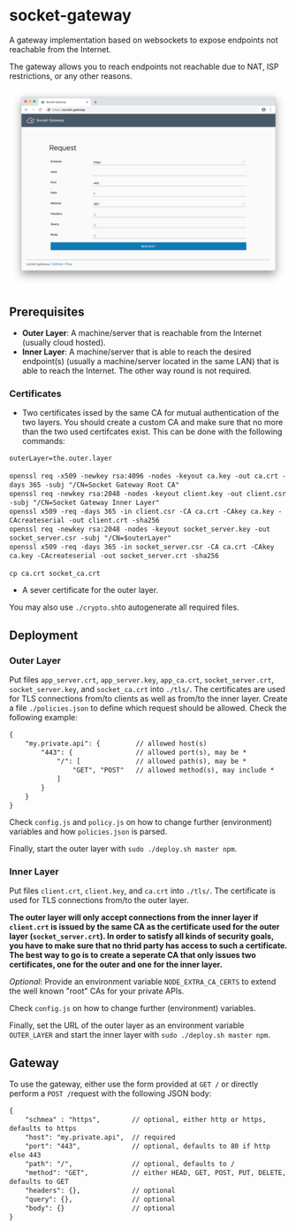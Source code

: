 # socket-gateway

A gateway implementation based on websockets to expose endpoints not reachable from the Internet.

The gateway allows you to reach endpoints not reachable due to NAT, ISP restrictions, or any other reasons.

 ![](screenshot.png)

## Prerequisites

* **Outer Layer**: A machine/server that is reachable from the Internet (usually cloud hosted).
* **Inner Layer**: A machine/server that is able to reach the desired endpoint(s) (usually a machine/server located in the same LAN) that is able to reach the Internet. The other way round is not required.

### Certificates

* Two certificates issed by the same CA for mutual authentication of the two layers. You should create a custom CA and make sure that no more than the two used certifcates exist. This can be done with the following commands:

```
outerLayer=the.outer.layer

openssl req -x509 -newkey rsa:4096 -nodes -keyout ca.key -out ca.crt -days 365 -subj "/CN=Socket Gateway Root CA"
openssl req -newkey rsa:2048 -nodes -keyout client.key -out client.csr -subj "/CN=Socket Gateway Inner Layer"
openssl x509 -req -days 365 -in client.csr -CA ca.crt -CAkey ca.key -CAcreateserial -out client.crt -sha256
openssl req -newkey rsa:2048 -nodes -keyout socket_server.key -out socket_server.csr -subj "/CN=$outerLayer"
openssl x509 -req -days 365 -in socket_server.csr -CA ca.crt -CAkey ca.key -CAcreateserial -out socket_server.crt -sha256

cp ca.crt socket_ca.crt
```
* A sever certificate for the outer layer.

You may also use `./crypto.sh`to autogenerate all required files.

## Deployment

### Outer Layer

Put files `app_server.crt`, `app_server.key`, `app_ca.crt`, `socket_server.crt`, `socket_server.key`, and `socket_ca.crt` into `./tls/`. The certificates are used for TLS connections from/to clients as well as from/to the inner layer. Create a file `./policies.json` to define which request should be allowed. Check the following example:

```
{
    "my.private.api": {         // allowed host(s)
        "443": {                // allowed port(s), may be *
            "/": [              // allowed path(s), may be *
                "GET", "POST"   // allowed method(s), may include *
            ]
        }
    }
}
```

Check `config.js` and `policy.js` on how to change further (environment) variables and how `policies.json` is parsed.

Finally, start the outer layer with `sudo ./deploy.sh master npm`.

### Inner Layer

Put files `client.crt`, `client.key`, and `ca.crt` into `./tls/`. The certificate is used for TLS connections from/to the outer layer.

**The outer layer will only accept connections from the inner layer if `client.crt` is issued by the same CA as the certificate used for the outer layer (`socket_server.crt`). In order to satisfy all kinds of security goals, you have to make sure that no thrid party has access to such a certificate. The best way to go is to create a seperate CA that only issues two certificates, one for the outer and one for the inner layer.**

*Optional*: Provide an environment variable `NODE_EXTRA_CA_CERTS` to extend the well known "root" CAs for your private APIs.

Check `config.js` on how to change further (environment) variables.

Finally, set the URL of the outer layer as an environment variable `OUTER_LAYER` and start the inner layer with `sudo ./deploy.sh master npm`.

## Gateway

To use the gateway, either use the form provided at `GET /` or directly perform a `POST /`request with the following JSON body:

```
{
	"schmea" : "https",        // optional, either http or https, defaults to https
	"host": "my.private.api",  // required
	"port": "443",             // optional, defaults to 80 if http else 443
	"path": "/",               // optional, defaults to /
	"method": "GET",           // either HEAD, GET, POST, PUT, DELETE, defaults to GET
	"headers": {},             // optional
	"query": {},               // optional
	"body": {}                 // optional
}
```